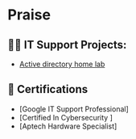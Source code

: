 <h1>Praise 

<h2>👨‍💻 IT Support Projects:</h2>

  - [Active directory home lab](https://github.com/PraiseOdu/ActiveDirectoryBasics/tree/main)


<h2>📃 Certifications</h2>

- [Google IT Support Professional]
- [Certified In Cybersecurity ]
- [Aptech Hardware Specialist]







